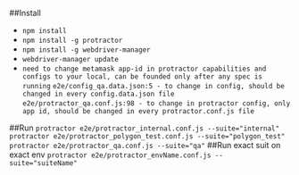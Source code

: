 ##Install
- `npm install`
- `npm install -g protractor`
- `npm install -g webdriver-manager`
- `webdriver-manager update`
- `need to change metamask app-id in protractor capabilities and configs to your local, can be founded only after any spec is running`
`e2e/config_qa.data.json:5 - to change in config, should be changed in every config.data.json file
`
`
e2e/protractor_qa.conf.js:98 - to change in protractor config, only app id, should be changed in every protractor.conf.js file
`

##Run
`
protractor e2e/protractor_internal.conf.js --suite="internal"
`
`
protractor e2e/protractor_polygon_test.conf.js --suite="polygon_test"
`
`
protractor e2e/protractor_qa.conf.js --suite="qa"
`
##Run exact suit on exact env
`
protractor e2e/protractor_envName.conf.js --suite="suiteName"
`